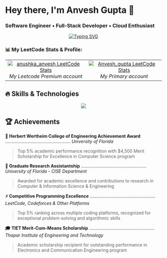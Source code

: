 # Hey there, I'm Anvesh Gupta 👋

### Software Engineer • Full-Stack Developer • Cloud Enthusiast

<div align="center">

[![Typing SVG](https://readme-typing-svg.herokuapp.com?font=Fira+Code&size=30&duration=3000&pause=1000&color=F85D7F&center=true&vCenter=true&width=600&lines=Full-Stack+Developer;Cloud+Solutions+Architect;Mobile+App+Developer;Problem+Solver)](https://git.io/typing-svg)

</div>
 


### 📊 My LeetCode Stats & Profile:

<table>
  <tr>
       <td align="center">
      <a href="https://leetcode.com/anushka_anvesh">
        <img src="https://leetcard.jacoblin.cool/anushka_anvesh" alt="anushka_anvesh LeetCode Stats" />
      </a>
      <br/>
      <em>My Leetcode Premium account </em>
    </td>
     <td align="center">
      <a href="https://leetcode.com/Anvesh_gupta">
        <img src="https://leetcard.jacoblin.cool/Anvesh_gupta" alt="Anvesh_gupta LeetCode Stats" />
      </a>
      <br/>
      <em>My Primary account</em>
    </td>
  </tr>
</table>

## 🔥 Skills & Technologies

<p align="center">
  <img src="https://skillicons.dev/icons?i=js,ts,angular,react,nodejs,python,java,flutter,docker,aws,azure,mongodb,postgres" />
</p>

## 🏆 Achievements

**🥇 Herbert Wertheim College of Engineering Achievement Award** .................................................... *University of Florida*

> Top 5% academic performance recognition with $4,500 Merit Scholarship for Excellence in Computer Science program

**🧠 Graduate Research Assistantship** .................................................... *University of Florida - CISE Department*

> Awarded for academic excellence and contributions to research in Computer & Information Science & Engineering

**⚡ Competitive Programming Excellence** .................................................... *LeetCode, Codeforces & Other Platforms*

> Top 5% ranking across multiple coding platforms, recognized for exceptional problem-solving and algorithmic skills

**🎓 TIET Merit-Cum-Means Scholarship** .................................................... *Thapar Institute of Engineering and Technology*

> Academic scholarship recipient for outstanding performance in Electronics and Communication Engineering program







